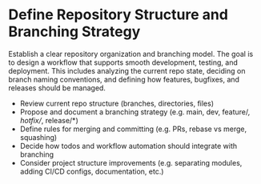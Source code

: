 # Define Repository Structure and Branching Strategy
Establish a clear repository organization and branching model. The goal is to design a workflow that supports smooth development, testing, and deployment. This includes analyzing the current repo state, deciding on branch naming conventions, and defining how features, bugfixes, and releases should be managed.

- Review current repo structure (branches, directories, files)
- Propose and document a branching strategy (e.g. main, dev, feature/*, hotfix/*, release/*)
- Define rules for merging and committing (e.g. PRs, rebase vs merge, squashing)
- Decide how todos and workflow automation should integrate with branching
- Consider project structure improvements (e.g. separating modules, adding CI/CD configs, documentation, etc.)
